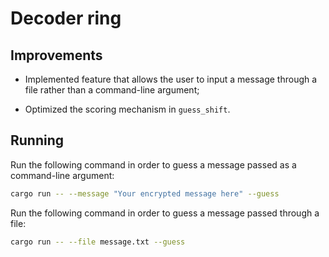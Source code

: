 # Decoder ring

## Improvements

- Implemented feature that allows the user to input a message through a file rather than a command-line argument;

- Optimized the scoring mechanism in `guess_shift`.

## Running

Run the following command in order to guess a message passed as a command-line argument:

```bash
cargo run -- --message "Your encrypted message here" --guess
```

Run the following command in order to guess a message passed through a file:

```bash
cargo run -- --file message.txt --guess
```
